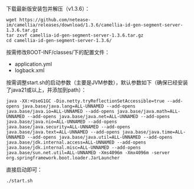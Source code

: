 

下载最新版安装包并解压（v1.3.6）：
```
wget https://github.com/netease-im/camellia/releases/download/1.3.6/camellia-id-gen-segment-server-1.3.6.tar.gz
tar zxvf camellia-id-gen-segment-server-1.3.6.tar.gz
cd camellia-id-gen-segment-server-1.3.6/
```
按需修改BOOT-INF/classes/下的配置文件：
* application.yml
* logback.xml

按需调整start.sh的启动参数（主要是JVM参数），默认参数如下（确保已经安装了java21或以上，并添加到path）：
```
java -XX:+UseG1GC -Dio.netty.tryReflectionSetAccessible=true --add-opens java.base/java.lang=ALL-UNNAMED --add-opens java.base/java.io=ALL-UNNAMED --add-opens java.base/java.math=ALL-UNNAMED --add-opens java.base/java.net=ALL-UNNAMED --add-opens java.base/java.nio=ALL-UNNAMED --add-opens java.base/java.security=ALL-UNNAMED --add-opens java.base/java.text=ALL-UNNAMED --add-opens java.base/java.time=ALL-UNNAMED --add-opens java.base/java.util=ALL-UNNAMED --add-opens java.base/jdk.internal.access=ALL-UNNAMED --add-opens java.base/jdk.internal.misc=ALL-UNNAMED --add-opens java.base/sun.net.util=ALL-UNNAMED -Xms4096m -Xmx4096m -server org.springframework.boot.loader.JarLauncher
```
直接启动即可：
```
./start.sh
```